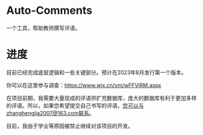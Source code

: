 # Auto-Comments
一个工具，帮助教师撰写评语。


# 进度
目前已经完成底层逻辑和一些关键部分。预计在2023年8月发行第一个版本。

你可以在这里参与调查：https://www.wjx.cn/vm/wFFViRM.aspx

在项目前期，我需要大量现成的评语供扩充数据库，庞大的数据库有利于更加多样的评语。所以，如果您希望提交自己书写的评语，您可以与zhanghengjia2007@163.com联系。

目前，我由于学业等原因被禁止继续对该项目的开发。
